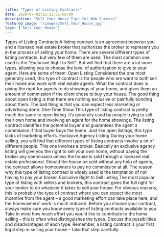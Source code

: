 ```yaml
---
title: "Types of Listing Contracts"
date: 2020-07-02T15:21:51-08:00
description: "Sell_Your_House Tips for Web Success"
featured_image: "/images/Sell_Your_House.jpg"
tags: ["Sell Your House"]
---
```


Types of Listing Contracts
A listing contract is an agreement between you and a licensed real estate broker that authorizes the broker to represent you in the process of selling your home. There are several different types of listing contracts, but very few of them are used. The most common one used is the "Exclusive Right to Sell". But  will find that there are a lot more types, allowing you to choose the level of authorization to give to your agent. Here are some of them:
Open Listing
Considered the one most generally used, this type of contract is for people who are want to both sell their home and work with real estate agents. What the contract does is giving the right for agents to do showings of your home, and gives them an amount of commission if the client chose to buy your house. The good thing about open listing is that there are nothing exclusive or painfully bonding about them. The bad thing is that you can expect less marketing or advertising done. 
One-Time Show
This type of listing contract is pretty much the same to open listing. It’s generally used by people trying to sell their own home and involving an agent for the home showings. The listing contract identifies the potential buyer and guarantees the agent a commission if that buyer buys the home. Just like open listings, this type lacks of marketing efforts.
Exclusive Agency Listing
During your home selling, you will find that different types of listing contracts involve a lot of different people. This one involves a broker. Basically an exclusive agency listing will give you the right to sell your own home, without paying the broker any commission unless the house is sold through a licensed real estate professional. Should the house be sold without any help of agents, the contract allows homeowners to pay no commission at all. The reason why this type of listing contract is widely used is the temptation of not having to pay your broker. 
Exclusive Right to Sell Listing
The most popular type of listing with sellers and brokers, this contract gives the full right for your broker to do whatever it takes to sell your house. For obvious reasons, this is probably the type of contract where you can expect the most incentive from the agent – a good marketing effort can take place here, and the homeowners’ work is much reduced.
Before you choose your contract, always make sure you know every type of listing contracts available to you. Take in mind how much effort you would like to contribute to the home selling – this is often what distinguishes the types. Discuss the possibilities and disadvantages of each type. Remember, a listing contract is your first legal step in selling your house – take that step carefully.


